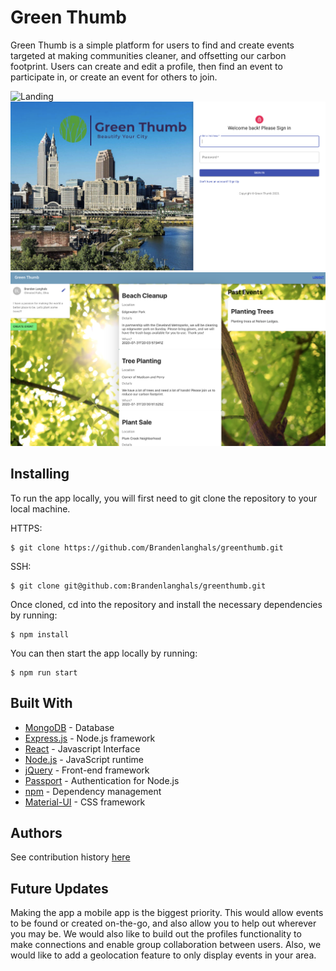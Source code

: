 # Green Thumb

Green Thumb is a simple platform for users to find and create events targeted at making communities cleaner, and offsetting our carbon footprint. Users can create and edit a profile, then find an event to participate in, or create an event for others to join.  

![Landing](client/src/images/landing.png)
![Login](client/src/images/signin.png)
![Profile](client/src/images/main.png)

## Installing

To run the app locally, you will first need to git clone the repository to your local machine. 

HTTPS:
````
$ git clone https://github.com/Brandenlanghals/greenthumb.git
````
SSH:
````
$ git clone git@github.com:Brandenlanghals/greenthumb.git
````

Once cloned, cd into the repository and install the necessary dependencies by running:
````
$ npm install
````

You can then start the app locally by running: 
````
$ npm run start
````

## Built With
* [MongoDB](https://www.mongodb.com/) - Database
* [Express.js](https://expressjs.com/) - Node.js framework
* [React](https://reactjs.org/) - Javascript Interface 
* [Node.js](https://nodejs.org/en/) - JavaScript runtime
* [jQuery](https://jquery.com/) - Front-end framework
* [Passport](http://www.passportjs.org/) - Authentication for Node.js
* [npm](https://www.npmjs.com/) - Dependency management
* [Material-UI](https://material-ui.com/) - CSS framework

## Authors
See contribution history [here](https://github.com/Brandenlanghals/greenthumb/graphs/contributors)

## Future Updates
Making the app a mobile app is the biggest priority. This would allow events to be found or created on-the-go, and also allow you to help out wherever you may be. 
We would also like to build out the profiles functionality to make connections and enable group collaboration between users. Also, we would like to add a geolocation feature to only display events in your area. 
